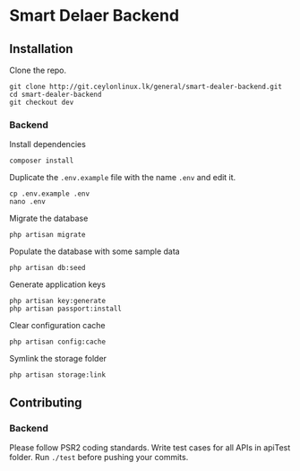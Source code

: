 # Smart Delaer Backend

## Installation

Clone the repo.

```
git clone http://git.ceylonlinux.lk/general/smart-dealer-backend.git
cd smart-dealer-backend
git checkout dev
```

### Backend

Install dependencies

```
composer install
```

Duplicate the `.env.example` file with the name `.env` and edit it.

```
cp .env.example .env
nano .env
```

Migrate the database

```
php artisan migrate
```

Populate the database with some sample data

```
php artisan db:seed
```

Generate application keys

```
php artisan key:generate
php artisan passport:install

```

Clear configuration cache

```
php artisan config:cache
```

Symlink the storage folder

```
php artisan storage:link

```

## Contributing


### Backend

Please follow PSR2 coding standards.
Write test cases for all APIs in apiTest folder.
Run `./test` before pushing your commits.
